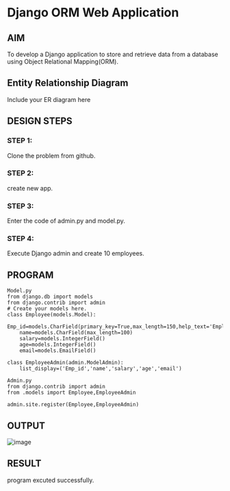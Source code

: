 # Django ORM Web Application

## AIM
To develop a Django application to store and retrieve data from a database using Object Relational Mapping(ORM).

## Entity Relationship Diagram

Include your ER diagram here

## DESIGN STEPS

### STEP 1:
Clone the problem from github.
### STEP 2:
create new app.
### STEP 3:
Enter the code of admin.py and model.py.
### STEP 4:
Execute Django admin and create 10 employees.

## PROGRAM

```
Model.py
from django.db import models
from django.contrib import admin
# Create your models here.
class Employee(models.Model):
    Emp_id=models.CharField(primary_key=True,max_length=150,help_text='Emplopee_id')
    name=models.CharField(max_length=100)
    salary=models.IntegerField()
    age=models.IntegerField()
    email=models.EmailField()

class EmployeeAdmin(admin.ModelAdmin):
    list_display=('Emp_id','name','salary','age','email')
    
Admin.py
from django.contrib import admin
from .models import Employee,EmployeeAdmin

admin.site.register(Employee,EmployeeAdmin)
```

## OUTPUT
![image](https://user-images.githubusercontent.com/119400845/211870247-41b87bd6-9934-4dc1-90cb-d1124b4b987c.png)

## RESULT
program excuted successfully.
